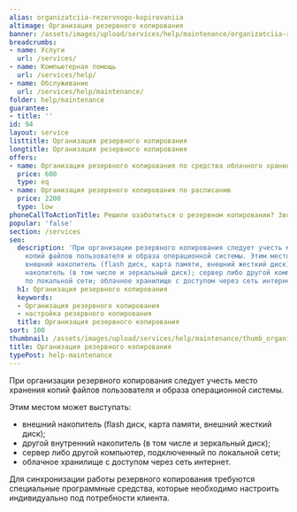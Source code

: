 ```yaml
---
alias: organizatciia-rezervnogo-kopirovaniia
altimage: Организация резервного копирования
banner: /assets/images/upload/services/help/maintenance/organizatciia-rezervnogo-kopirovaniia.jpg
breadcrumbs:
- name: Услуги
  url: /services/
- name: Компьютерная помощь
  url: /services/help/
- name: Обслуживание
  url: /services/help/maintenance/
folder: help/maintenance
guarantee:
- title: ''
id: 94
layout: service
listtitle: Организация резервного копирования
longtitle: Организация резервного копирования
offers:
- name: Организация резервного копирования по средства облачного хранилища
  price: 600
  type: eq
- name: Организация резервного копирования по расписанию
  price: 2200
  type: low
phoneCallToActionTitle: Решили озаботиться о резервном копировании? Звоните!
popular: 'false'
section: /services
seo:
  description: 'При организации резервного копирования следует учесть место хранения
    копий файлов пользователя и образа операционной системы. Этим местом может выступать:
    внешний накопитель (flash диск, карта памяти, внешний жесткий диск); другой внутренний
    накопитель (в том числе и зеркальный диск); сервер либо другой компьютер, подключенный
    по локальной сети; облачное хранилище с доступом через сеть интернет.'
  h1: Организация резервного копирования
  keywords:
  - Организация резервного копирования
  - настройка резервного копирования
  title: Организация резервного копирования
sort: 100
thumbnail: /assets/images/upload/services/help/maintenance/thumb_organizatciia-rezervnogo-kopirovaniia.jpg
title: Организация резервного копирования
typePost: help-maintenance
---
```

При организации резервного копирования следует учесть место хранения копий файлов пользователя и образа операционной системы.

Этим местом может выступать:

* внешний накопитель (flash диск, карта памяти, внешний жесткий диск);
* другой внутренний накопитель (в том числе и зеркальный диск);
* сервер либо другой компьютер, подключенный по локальной сети;
* облачное хранилище с доступом через сеть интернет.

Для синхронизации работы резервного копирования требуются специальные программные средства, которые необходимо настроить индивидуально под потребности клиента.

